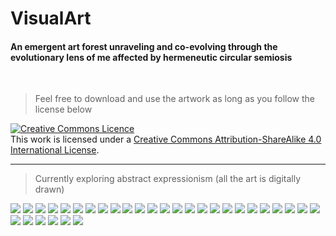 # VisualArt
#### An emergent art forest unraveling and co-evolving through the evolutionary lens of me affected by hermeneutic circular semiosis

<br>

> Feel free to download and use the artwork as long as you follow the license below

<a rel="license" href="http://creativecommons.org/licenses/by-sa/4.0/"><img alt="Creative Commons Licence" style="border-width:0" src="https://i.creativecommons.org/l/by-sa/4.0/88x31.png" /></a><br />This work is licensed under a <a rel="license" href="http://creativecommons.org/licenses/by-sa/4.0/">Creative Commons Attribution-ShareAlike 4.0 International License</a>.

<hr>

> Currently exploring abstract expressionism (all the art is digitally drawn)


<img src="./curve.png" />

<img src="./stripes.png" />

<img src="./tectonic.png" />

<img src="./night.png" />

<img src="./redbrain.png" />

<img src="./G090.png" />

<img src="./colorsynth.png" />

<img src="./greying.png" />

<img src="./homotopy.png" />

<img src="./velocity.png" />

<img src="./B020.png" />

<img src="./nebula.png" />

<img src="./deception.png" />

<img src="./unknown.png" />

<img src="./fire.png" />

<img src="./wavy.png" />

<img src="./LHC.png" />

<img src="./redrore.png" />

<img src="P001.png" />

<img src="./wreckoffitzgerald.png" />

<img src="./butterfly.png" />

<img src="./rlb.png" />

<img src="./tornado.png" />

<img src="./primitivity.png" />

<img src="./veritas.png" />

<img src="./fragments.png" />

<img src="./pollockian.png" />

<img src="./C001.png" />

<img src="./aurora.png" />

<img src="./dichotomy.png" />

<img src="./dizzy.png" />


